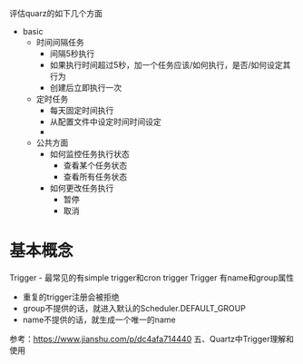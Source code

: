 评估quarz的如下几个方面
- basic
  - 时间间隔任务
    - 间隔5秒执行
    - 如果执行时间超过5秒，加一个任务应该/如何执行，是否/如何设定其行为
    - 创建后立即执行一次
  - 定时任务
    - 每天固定时间执行
    - 从配置文件中设定时间时间设定
    - 
  - 公共方面
    - 如何监控任务执行状态
      - 查看某个任务状态
      - 查看所有任务状态
    - 如何更改任务执行
      - 暂停
      - 取消
      
# 基本概念
Trigger - 最常见的有simple trigger和cron trigger
Trigger 有name和group属性
- 重复的trigger注册会被拒绝
- group不提供的话，就进入默认的Scheduler.DEFAULT_GROUP
- name不提供的话，就生成一个唯一的name

参考：https://www.jianshu.com/p/dc4afa714440 五、Quartz中Trigger理解和使用

    